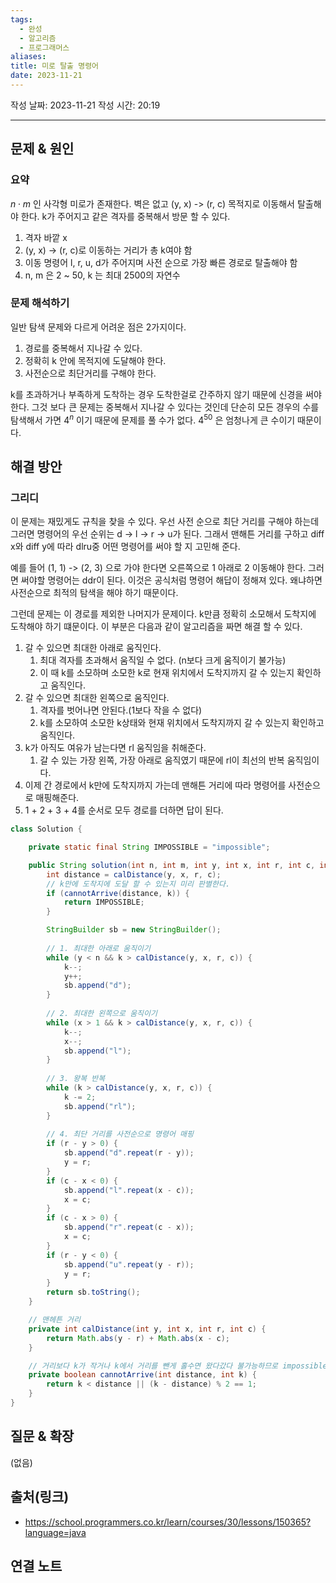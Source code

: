 ```yaml
---
tags:
  - 완성
  - 알고리즘
  - 프로그래머스
aliases: 
title: 미로 탈출 명령어
date: 2023-11-21
---
```

작성 날짜: 2023-11-21
작성 시간: 20:19


----

## 문제 & 원인

### 요약
$n \cdot m$  인 사각형 미로가 존재한다. 벽은 없고 (y, x) -> (r, c) 목적지로 이동해서 탈출해야 한다.
k가 주어지고 같은 격자를 중복해서 방문 할 수 있다.

1. 격자 바깥 x
2. (y, x) -> (r, c)로 이동하는 거리가 총 k여야 함
3. 이동 명령어 l, r, u, d가 주어지며 사전 순으로 가장 빠른 경로로 탈출해야 함
4. n, m 은 2 ~ 50, k 는 최대 2500의 자연수

### 문제 해석하기
일반 탐색 문제와 다르게 어려운 점은 2가지이다.

1. 경로를 중복해서 지나갈 수 있다.
2. 정확히 k 안에 목적지에 도달해야 한다.
3. 사전순으로 최단거리를 구해야 한다.

k를 초과하거나 부족하게 도착하는 경우 도착한걸로 간주하지 않기 때문에 신경을 써야 한다. 그것 보다 큰 문제는 중복해서 지나갈 수 있다는 것인데 단순히 모든 경우의 수를 탐색해서 가면 $4^n$ 이기 때문에 문제를 풀 수가 없다. $4^{50}$ 은 엄청나게 큰 수이기 때문이다.


## 해결 방안

### 그리디
이 문제는 재밌게도 규칙을 찾을 수 있다. 우선 사전 순으로 최단 거리를 구해야 하는데 그러면 명령어의 우선 순위는 d -> l -> r -> u가 된다. 그래서 맨해튼 거리를 구하고 diff x와 diff y에 따라 dlru중 어떤 명령어를 써야 할 지 고민해 준다.

예를 들어 (1, 1) -> (2, 3) 으로 가야 한다면 오른쪽으로 1 아래로 2 이동해야 한다. 그러면 써야할 명령어는 ddr이 된다. 이것은 공식처럼 명령어 해답이 정해져 있다. 왜냐하면 사전순으로 최적의 탐색을 해야 하기 때문이다.

그런데 문제는 이 경로를 제외한 나머지가 문제이다. k만큼 정확히 소모해서 도착지에 도착해야 하기 떄문이다. 이 부분은 다음과 같이 알고리즘을 짜면 해결 할 수 있다.


1. 갈 수 있으면 최대한 아래로 움직인다.
	1. 최대 격자를 초과해서 움직일 수 없다. (n보다 크게 움직이기 불가능)
	2. 이 때 k를 소모하며 소모한 k로 현재 위치에서 도착지까지 갈 수 있는지 확인하고 움직인다.
2. 갈 수 있으면 최대한 왼쪽으로 움직인다.
	1. 격자를 벗어나면 안된다.(1보다 작을 수 없다)
	2. k를 소모하여 소모한 k상태와 현재 위치에서 도착지까지 갈 수 있는지 확인하고 움직인다.
3. k가 아직도 여유가 남는다면 rl 움직임을 취해준다.
	1. 갈 수 있는 가장 왼쪽, 가장 아래로 움직였기 때문에 rl이 최선의 반복 움직임이다.
4. 이제 간 경로에서 k만에 도착지까지 가는데 맨해튼 거리에 따라 명령어를 사전순으로 매핑해준다.
5. 1 + 2 + 3 + 4를 순서로 모두 경로를 더하면 답이 된다.

```java
class Solution {

	private static final String IMPOSSIBLE = "impossible";

	public String solution(int n, int m, int y, int x, int r, int c, int k) {
		int distance = calDistance(y, x, r, c);
		// k만에 도착지에 도달 할 수 있는지 미리 판별한다.
		if (cannotArrive(distance, k)) {
			return IMPOSSIBLE;
		}

		StringBuilder sb = new StringBuilder();
		
		// 1. 최대한 아래로 움직이기
		while (y < n && k > calDistance(y, x, r, c)) {
			k--;
			y++;
			sb.append("d");
		}
		
		// 2. 최대한 왼쪽으로 움직이기
		while (x > 1 && k > calDistance(y, x, r, c)) {
			k--;
			x--;
			sb.append("l");
		}
		
		// 3. 왕복 반복
		while (k > calDistance(y, x, r, c)) {
			k -= 2;
			sb.append("rl");
		}
		
		// 4. 최단 거리를 사전순으로 명령어 매핑
		if (r - y > 0) {
			sb.append("d".repeat(r - y));
            y = r;
		}
        if (c - x < 0) {
			sb.append("l".repeat(x - c));
            x = c;
		}
        if (c - x > 0) {
			sb.append("r".repeat(c - x));
            x = c;
		}
        if (r - y < 0) {
			sb.append("u".repeat(y - r));
            y = r;
		}
		return sb.toString();
	}

	// 맨헤튼 거리
	private int calDistance(int y, int x, int r, int c) {
		return Math.abs(y - r) + Math.abs(x - c);
	}

	// 거리보다 k가 작거나 k에서 거리를 뺀게 홀수면 왔다갔다 불가능하므로 impossible
	private boolean cannotArrive(int distance, int k) {
		return k < distance || (k - distance) % 2 == 1;
	}
}
```


## 질문 & 확장

(없음)

## 출처(링크)
- https://school.programmers.co.kr/learn/courses/30/lessons/150365?language=java

## 연결 노트
